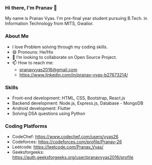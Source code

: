 ### Hi there, I'm Pranav 👋


My name is Pranav Vyas. I'm pre-final year student pursuing B.Tech. in Information Technology from MITS, Gwalior.

### About Me
- I love Problem solving through my coding skills.
- 😄 Pronouns: He/His
- 👯 I’m looking to collaborate on Open Source Project.
- 📫 How to reach me:
  - pranavvyas2016@gmail.com
  - https://www.linkedin.com/in/pranav-vyas-b27673214/
<!-- - 🌱 I’m currently learning ... -->
<!-- - 🤔 I’m looking for help with ... -->
<!-- - 💬 Ask me about ... --> 

<!-- - ⚡ Fun fact: ... -->

### Skills
- Front-end development: HTML, CSS, Bootstrap, React.js
- Backend development: Node.js, Express.js, Database - MongoDB
- Android development: Flutter
- Solving DSA questions using Python

### Coding Platforms
- CodeChef: https://www.codechef.com/users/vyas26
- Codeforces: https://codeforces.com/profile/Pranav-26
- Leetcode: https://leetcode.com/Pranav_Vyas/
- Geeksforgeeks: https://auth.geeksforgeeks.org/user/pranavvyas2016/profile
